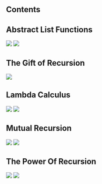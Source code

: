 ## Contents

## Abstract List Functions

![](/img/cartoons/cs135/cs-135-abstract-list-functions-1.png)
![](/img/cartoons/cs135/cs-135-abstract-list-functions-2.png)

## The Gift of Recursion

![](/img/cartoons/cs135/cs-135-gift-of-recursion-1.png)

## Lambda Calculus

![](/img/cartoons/cs135/cs-135-lambda-calculus-1.png)
![](/img/cartoons/cs135/cs-135-lambda-calculus-2.png)

## Mutual Recursion

![](/img/cartoons/cs135/cs-135-mutual-recursion-1.png)
![](/img/cartoons/cs135/cs-135-mutual-recursion-2.png)

## The Power Of Recursion

![](/img/cartoons/cs135/cs-135-recursion-1.png)
![](/img/cartoons/cs135/cs-135-recursion-2.png)
